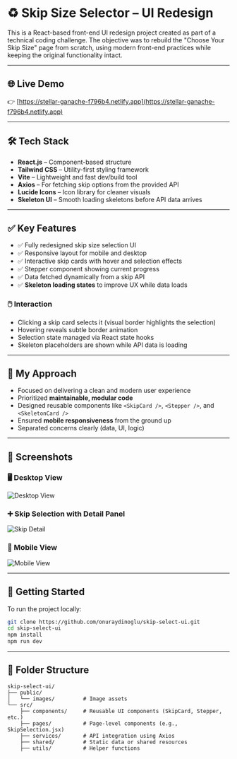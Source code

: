# ♻️ Skip Size Selector – UI Redesign

This is a React-based front-end UI redesign project created as part of a technical coding challenge. The objective was to rebuild the "Choose Your Skip Size" page from scratch, using modern front-end practices while keeping the original functionality intact.

---

## 🌐 Live Demo

👉 [https://stellar-ganache-f796b4.netlify.app](https://stellar-ganache-f796b4.netlify.app)

---

## 🛠️ Tech Stack

- **React.js** – Component-based structure  
- **Tailwind CSS** – Utility-first styling framework  
- **Vite** – Lightweight and fast dev/build tool  
- **Axios** – For fetching skip options from the provided API  
- **Lucide Icons** – Icon library for cleaner visuals  
- **Skeleton UI** – Smooth loading skeletons before API data arrives  

---

## ✅ Key Features

- ✅ Fully redesigned skip size selection UI  
- ✅ Responsive layout for mobile and desktop  
- ✅ Interactive skip cards with hover and selection effects  
- ✅ Stepper component showing current progress  
- ✅ Data fetched dynamically from a skip API  
- ✅ **Skeleton loading states** to improve UX while data loads  

### 🖱️ Interaction

- Clicking a skip card selects it (visual border highlights the selection)  
- Hovering reveals subtle border animation  
- Selection state managed via React state hooks  
- Skeleton placeholders are shown while API data is loading  

---

## 🧠 My Approach

- Focused on delivering a clean and modern user experience  
- Prioritized **maintainable, modular code**  
- Designed reusable components like `<SkipCard />`, `<Stepper />`, and `<SkeletonCard />`  
- Ensured **mobile responsiveness** from the ground up  
- Separated concerns clearly (data, UI, logic)  

---

## 📸 Screenshots

### 🖥️ Desktop View  
![Desktop View](https://github.com/user-attachments/assets/a14f0b2e-96c1-471b-b91b-647354385a87)

### ➕ Skip Selection with Detail Panel  
![Skip Detail](https://github.com/user-attachments/assets/d900a0b1-6d41-418e-ac29-6c2f0b1abba5)

### 📱 Mobile View  
![Mobile View](https://github.com/user-attachments/assets/972253cb-8964-436a-9e06-71ff4e752c13)

---

## 🔧 Getting Started

To run the project locally:

```bash
git clone https://github.com/onuraydinoglu/skip-select-ui.git
cd skip-select-ui
npm install
npm run dev
```

---

## 📁 Folder Structure

```text
skip-select-ui/
├── public/
│   └── images/         # Image assets
└── src/
    ├── components/     # Reusable UI components (SkipCard, Stepper, etc.)
    ├── pages/          # Page-level components (e.g., SkipSelection.jsx)
    ├── services/       # API integration using Axios
    ├── shared/         # Static data or shared resources
    ├── utils/          # Helper functions
